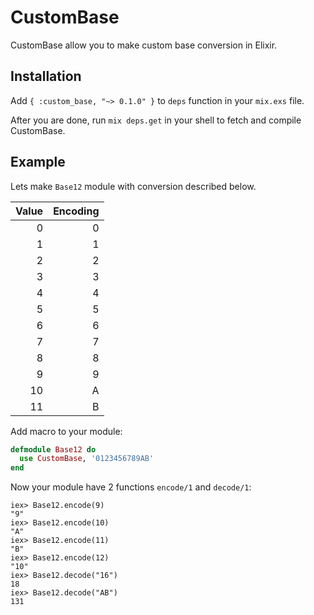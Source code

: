 # CustomBase

CustomBase allow you to make custom base conversion in Elixir.

## Installation

Add `{ :custom_base, "~> 0.1.0" }` to `deps` function in your `mix.exs` file.

After you are done, run `mix deps.get` in your shell to fetch and compile CustomBase.

## Example

Lets make `Base12` module with conversion described below.

| Value | Encoding |
|------:|---------:|
|      0|         0|
|      1|         1|
|      2|         2|
|      3|         3|
|      4|         4|
|      5|         5|
|      6|         6|
|      7|         7|
|      8|         8|
|      9|         9|
|     10|         A|
|     11|         B|

Add macro to your module:

```elixir
defmodule Base12 do
  use CustomBase, '0123456789AB'
end
```

Now your module have 2 functions `encode/1` and `decode/1`:

```
iex> Base12.encode(9)
"9"
iex> Base12.encode(10)
"A"
iex> Base12.encode(11)
"B"
iex> Base12.encode(12)
"10"
iex> Base12.decode("16")
18
iex> Base12.decode("AB")
131
```

